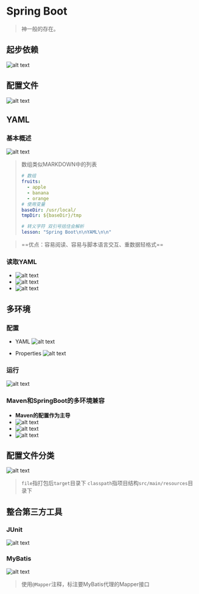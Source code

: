 # Spring Boot
> 神一般的存在。
## 起步依赖
![alt text](image.png)

## 配置文件
![alt text](image-1.png)

## YAML
### 基本概述
![alt text](image-2.png)
> 数组类似MARKDOWN中的列表
> ```yaml
> # 数组
> fruits:
>   - apple
>   - banana
>   - orange
> # 使用变量
> baseDir: /usr/local/
> tmpDir: ${baseDir}/tmp
> 
> # 转义字符 双引号括住会解析
> lesson: "Spring Boot\n\nYAML\n\n"
> ```

> ==优点：容易阅读、容易与脚本语言交互、重数据轻格式==

### 读取YAML
- ![alt text](image-3.png)
- ![alt text](image-4.png)
- ![alt text](image-5.png)

## 多环境
### 配置
- YAML
    ![alt text](image-6.png)

- Properties
    ![alt text](image-7.png)

### 运行
![alt text](image-8.png)

### Maven和SpringBoot的多环境兼容
- **Maven的配置作为主导**
- ![alt text](image-9.png)
- ![alt text](image-10.png)
- ![alt text](image-11.png)

## 配置文件分类
![alt text](image-12.png)
> `file`指打包后`target`目录下
> `classpath`指项目结构`src/main/resources`目录下

## 整合第三方工具
### JUnit
![alt text](image-13.png)

### MyBatis
![alt text](image-14.png)
> 使用`@Mapper`注释，标注要MyBatis代理的Mapper接口



